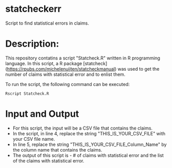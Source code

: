 # statcheckerr

Script to find statistical errors in claims.

# Description:

This repository contatins a script "Statcheck.R" written in R programming language. In this script, a R package [statcheck] (https://rpubs.com/michelenuijten/statcheckmanual) was used to get the number of claims with statistical error and to enlist them.

To run the script, the following command can be executed:

    Rscript Statcheck.R

# Input and Output

* For this script, the input will be a CSV file that contains the claims. 
* In the script, in line 4, replace the string "THIS_IS_YOUR_CSV_FILE" with your CSV file name.
* In line 5, replace the string "THIS_IS_YOUR_CSV_FILE_Column_Name" by the column name that contains 
the claims.
* The output of this script is - # of claims with statistical error and the list of the claims with statistical 
error.
